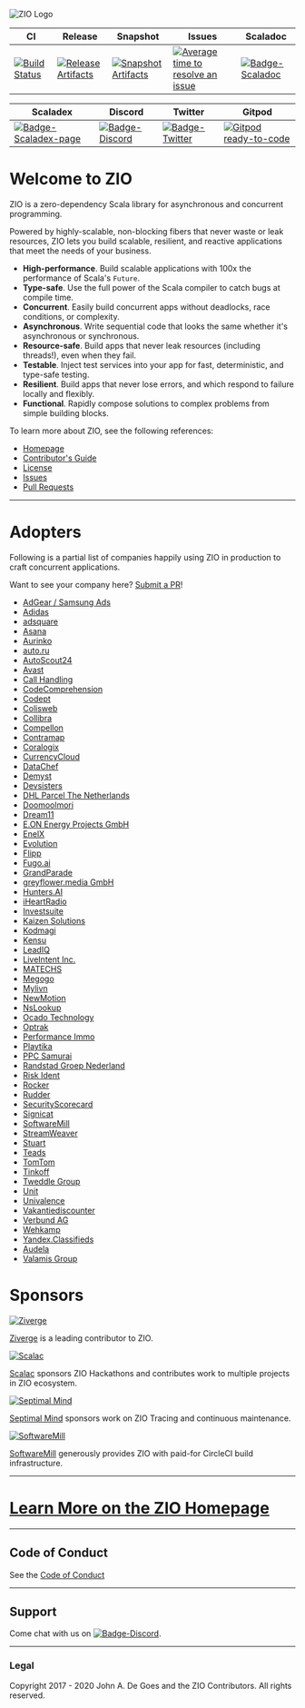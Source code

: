 ![ZIO Logo](./ZIO.png)

| CI | Release | Snapshot | Issues | Scaladoc |
| --- | --- | --- | --- | --- |
| [![Build Status][Badge-Circle]][Link-Circle] | [![Release Artifacts][Badge-SonatypeReleases]][Link-SonatypeReleases] | [![Snapshot Artifacts][Badge-SonatypeSnapshots]][Link-SonatypeSnapshots] | [![Average time to resolve an issue][Badge-IsItMaintained]][Link-IsItMaintained] | [![Badge-Scaladoc]][Link-Scaladoc] |

| Scaladex | Discord | Twitter | Gitpod |
| --- | --- | --- | --- |
| [![Badge-Scaladex-page]][Link-Scaladex-page] | [![Badge-Discord]][Link-Discord] | [![Badge-Twitter]][Link-Twitter] | [![Gitpod ready-to-code](https://img.shields.io/badge/Gitpod-ready--to--code-blue?logo=gitpod)](https://gitpod.io/#https://github.com/zio/zio) |

# Welcome to ZIO

ZIO is a zero-dependency Scala library for asynchronous and concurrent programming.

Powered by highly-scalable, non-blocking fibers that never waste or leak resources, ZIO lets you build scalable, resilient, and reactive applications that meet the needs of your business.

 - **High-performance**. Build scalable applications with 100x the performance of Scala's `Future`.
 - **Type-safe**. Use the full power of the Scala compiler to catch bugs at compile time.
 - **Concurrent**. Easily build concurrent apps without deadlocks, race conditions, or complexity.
 - **Asynchronous**. Write sequential code that looks the same whether it's asynchronous or synchronous.
 - **Resource-safe**. Build apps that never leak resources (including threads!), even when they fail.
 - **Testable**. Inject test services into your app for fast, deterministic, and type-safe testing.
 - **Resilient**. Build apps that never lose errors, and which respond to failure locally and flexibly.
 - **Functional**. Rapidly compose solutions to complex problems from simple building blocks.

To learn more about ZIO, see the following references:

 - [Homepage](https://zio.dev/)
 - [Contributor's Guide](./docs/about/contributing.md)
 - [License](LICENSE)
 - [Issues](https://github.com/zio/zio/issues)
 - [Pull Requests](https://github.com/zio/zio/pulls)

---

# Adopters

Following is a partial list of companies happily using ZIO in
production to craft concurrent applications.

Want to see your company here? [Submit a PR](https://github.com/zio/zio/edit/master/README.md)!

* [AdGear / Samsung Ads](https://adgear.com/en/)
* [Adidas](https://www.adidas.com/)
* [adsquare](https://www.adsquare.com/)
* [Asana](https://asana.com/)
* [Aurinko](https://www.aurinko.io/)
* [auto.ru](https://auto.ru)
* [AutoScout24](https://www.autoscout24.de)
* [Avast](https://www.avast.com)
* [Call Handling](https://www.callhandling.co.uk/)
* [CodeComprehension](https://codecomprehension.com)
* [Codept](https://www.codept.de/)
* [Colisweb](https://www.colisweb.com/en)
* [Collibra](https://www.collibra.com/)
* [Compellon](https://www.compellon.com/)
* [Contramap](https://www.contramap.dev)
* [Coralogix](https://coralogix.com)
* [CurrencyCloud](https://www.currencycloud.com/)
* [DataChef](https://datachef.co)
* [Demyst](https://demyst.com)
* [Devsisters](https://devsisters.com/)
* [DHL Parcel The Netherlands](https://www.werkenbijdhl.nl/it)
* [Doomoolmori](https://doomoolmori.com/)
* [Dream11](https://dream11.com)
* [E.ON Energy Projects GmbH](https://www.eon.com/en/about-us/business-units/eon-energy-projects.html)
* [EnelX](https://www.enelx.com)
* [Evolution](https://evolution.engineering)
* [Flipp](https://flipp.com/)
* [Fugo.ai](https://www.fugo.ai)
* [GrandParade](https://grandparade.co.uk)
* [greyflower.media GmbH](https://greyflower.media)
* [Hunters.AI](https://hunters.ai)
* [iHeartRadio](https://www.iheart.com/)
* [Investsuite](https://investsuite.com/)
* [Kaizen Solutions](https://kaizen-solutions.net/)
* [Kodmagi](https://www.kodmagi.se)
* [Kensu](https://kensu.io)
* [LeadIQ](https://leadiq.com)
* [LiveIntent Inc.](https://liveintent.com)
* [MATECHS](https://matechs.com)
* [Megogo](https://megogo.net)
* [Mylivn](https://www.mylivn.com/)
* [NewMotion](https://newmotion.com)
* [NsLookup](https://www.nslookup.io)
* [Ocado Technology](https://ocadotechnology.com)
* [Optrak](https://optrak.com)
* [Performance Immo](https://www.performance-immo.com/)
* [Playtika](https://www.playtika.com)
* [PPC Samurai](https://ppcsamurai.com/)
* [Randstad Groep Nederland](https://www.werkenbijrandstad.nl)
* [Risk Ident](https://riskident.com/)
* [Rocker](https://rocker.com/)
* [Rudder](https://www.rudder.io/)
* [SecurityScorecard](https://www.securityscorecard.io/) 
* [Signicat](https://www.signicat.com/)
* [SoftwareMill](https://softwaremill.com/)
* [StreamWeaver](https://www.streamweaver.com/)
* [Stuart](https://stuart.com/)
* [Teads](https://teads.com)
* [TomTom](https://tomtom.com)
* [Tinkoff](https://tinkoff.ru)
* [Tweddle Group](https://tweddle.com)
* [Unit](https://unit.co)
* [Univalence](https://univalence.io)
* [Vakantiediscounter](https://www.vakantiediscounter.nl)
* [Verbund AG](https://www.verbund.com)
* [Wehkamp](https://www.wehkamp.nl)
* [Yandex.Classifieds](https://o.yandex.ru)
* [Audela](https://audela.ca)
* [Valamis Group](https://valamis.com)

# Sponsors

[![Ziverge][Image-Ziverge]][Link-Ziverge]

[Ziverge][Link-Ziverge] is a leading contributor to ZIO.

[![Scalac][Image-Scalac]][Link-Scalac]

[Scalac][Link-Scalac] sponsors ZIO Hackathons and contributes work to multiple projects in ZIO ecosystem.

[![Septimal Mind][Image-SeptimalMind]][Link-SeptimalMind]

[Septimal Mind][Link-SeptimalMind] sponsors work on ZIO Tracing and continuous maintenance.

[![SoftwareMill][Image-SoftwareMill]][Link-SoftwareMill]

[SoftwareMill][Link-SoftwareMill] generously provides ZIO with paid-for CircleCI build infrastructure.


---

# [Learn More on the ZIO Homepage](https://zio.dev/)

---

## Code of Conduct

See the [Code of Conduct](./docs/about/code_of_conduct.md)

---

## Support

Come chat with us on [![Badge-Discord]][Link-Discord].

---

### Legal

Copyright 2017 - 2020 John A. De Goes and the ZIO Contributors. All rights reserved.


[Link-Codecov]: https://codecov.io/gh/zio/zio?branch=master "Codecov"
[Link-IsItMaintained]: http://isitmaintained.com/project/zio/zio "Average time to resolve an issue"
[Link-Scaladoc]: https://javadoc.io/doc/dev.zio/zio_2.12/latest/zio/index.html
[Link-Scaladex-page]: https://index.scala-lang.org/zio/zio/zio "Scaladex"
[Link-SonatypeReleases]: https://oss.sonatype.org/content/repositories/releases/dev/zio/zio_2.12/ "Sonatype Releases"
[Link-SonatypeSnapshots]: https://oss.sonatype.org/content/repositories/snapshots/dev/zio/zio_2.12/ "Sonatype Snapshots"
[Link-Circle]: https://circleci.com/gh/zio/zio "circleci"
[Link-Ziverge]: https://ziverge.com "Ziverge"
[Link-Scalac]: https://scalac.io "Scalac"
[Link-SoftwareMill]: https://softwaremill.com "SoftwareMill"
[Link-SeptimalMind]: https://7mind.io "Septimal Mind"
[Link-Discord]: https://discord.gg/2ccFBr4 "Discord"
[Link-Twitter]: https://twitter.com/zioscala

[Badge-Codecov]: https://codecov.io/gh/zio/zio/coverage.svg?branch=master "Codecov"
[Badge-IsItMaintained]: http://isitmaintained.com/badge/resolution/zio/zio.svg "Average time to resolve an issue"
[Badge-Scaladoc]: https://javadoc-badge.appspot.com/dev.zio/zio_2.12.svg?label=scaladoc "Scaladoc"
[Badge-Scaladex-page]: https://index.scala-lang.org/zio/zio/zio/latest.svg "Scaladex"
[Badge-SonatypeReleases]: https://img.shields.io/nexus/r/https/oss.sonatype.org/dev.zio/zio_2.12.svg "Sonatype Releases"
[Badge-SonatypeSnapshots]: https://img.shields.io/nexus/s/https/oss.sonatype.org/dev.zio/zio_2.12.svg "Sonatype Snapshots"
[Badge-Circle]: https://circleci.com/gh/zio/zio.svg?style=svg "circleci"
[Badge-Discord]: https://img.shields.io/discord/629491597070827530?logo=discord "chat on discord"
[Badge-Twitter]: https://img.shields.io/twitter/follow/zioscala.svg?style=plastic&label=follow&logo=twitter

[Image-Ziverge]: ./website/static/img/ziverge.png "Ziverge"
[Image-Scalac]: ./website/static/img/scalac.svg "Scalac"
[Image-SoftwareMill]: ./website/static/img/softwaremill.svg "SoftwareMill"
[Image-SeptimalMind]: ./website/static/img/septimal_mind.svg "Septimal Mind"
